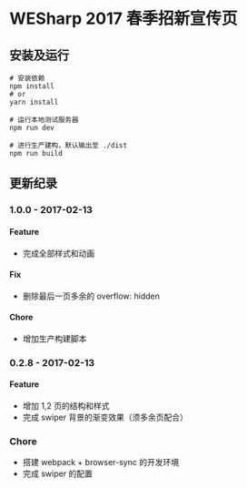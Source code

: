 # WESharp 2017 春季招新宣传页

## 安装及运行

```shell
# 安装依赖
npm install
# or
yarn install

# 运行本地测试服务器
npm run dev

# 进行生产建构，默认输出至 ./dist
npm run build
```

## 更新纪录
### 1.0.0 - 2017-02-13

#### Feature

- 完成全部样式和动画

#### Fix

- 删除最后一页多余的 overflow: hidden

#### Chore

- 增加生产构建脚本

### 0.2.8 - 2017-02-13

#### Feature

- 增加 1,2 页的结构和样式
- 完成 swiper 背景的渐变效果（须多余页配合）

### Chore

- 搭建 webpack + browser-sync 的开发环境
- 完成 swiper 的配置
